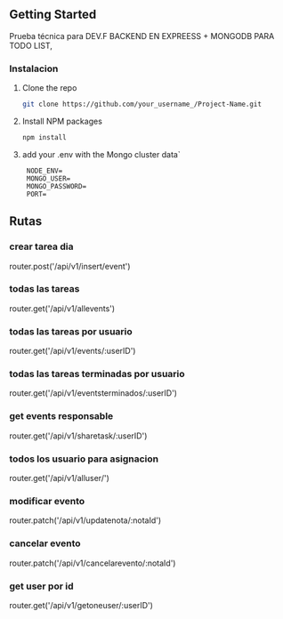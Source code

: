 <!-- GETTING STARTED -->
## Getting Started

Prueba técnica para DEV.F 
BACKEND EN EXPREESS + MONGODB PARA TODO LIST, 


### Instalacion

1. Clone the repo
   ```sh
   git clone https://github.com/your_username_/Project-Name.git
   ```
2. Install NPM packages
   ```sh
   npm install
   ```
3. add your .env with the Mongo cluster data`
   ```
    NODE_ENV=
    MONGO_USER=
    MONGO_PASSWORD=
    PORT=
   ```


<!-- USAGE EXAMPLES -->
## Rutas

### crear tarea dia 
router.post('/api/v1/insert/event')

### todas las tareas
router.get('/api/v1/allevents')

### todas las tareas por usuario 
router.get('/api/v1/events/:userID')

### todas las tareas terminadas por usuario 
router.get('/api/v1/eventsterminados/:userID')

### get events responsable
router.get('/api/v1/sharetask/:userID')

### todos los usuario para asignacion
router.get('/api/v1/alluser/')

### modificar evento
router.patch('/api/v1/updatenota/:notaId')

### cancelar evento
router.patch('/api/v1/cancelarevento/:notaId')

### get user por id 
router.get('/api/v1/getoneuser/:userID')



